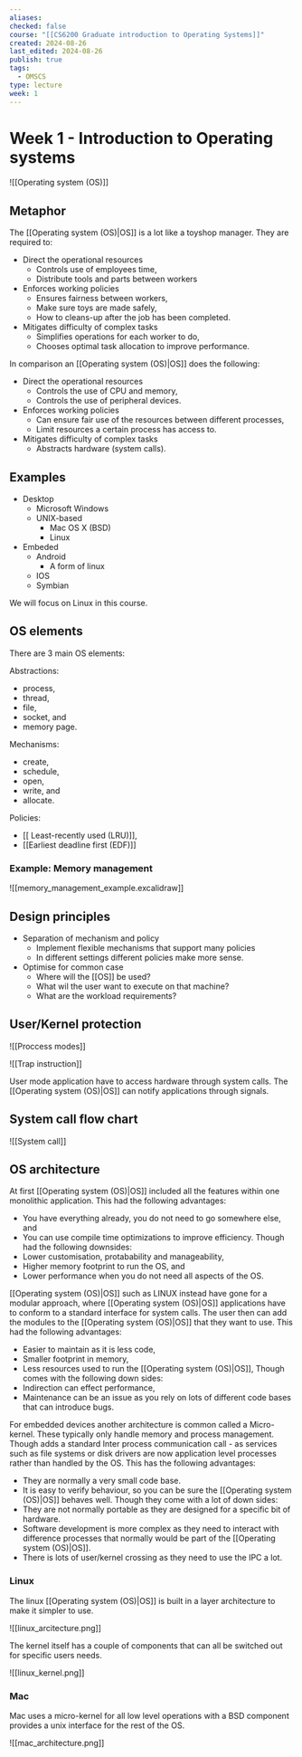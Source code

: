 ```yaml
---
aliases: 
checked: false
course: "[[CS6200 Graduate introduction to Operating Systems]]"
created: 2024-08-26
last_edited: 2024-08-26
publish: true
tags:
  - OMSCS
type: lecture
week: 1
---
```

# Week 1 - Introduction to Operating systems

![[Operating system (OS)]]

## Metaphor

The [[Operating system (OS)|OS]] is a lot like a toyshop manager. They are required to:

- Direct the operational resources
	- Controls use of employees time,
	- Distribute tools and parts between workers
- Enforces working policies
	- Ensures fairness between workers,
	- Make sure toys are made safely,
	- How to cleans-up after the job has been completed.
- Mitigates difficulty of complex tasks
	- Simplifies operations for each worker to do,
	- Chooses optimal task allocation to improve performance.

In comparison an [[Operating system (OS)|OS]] does the following:

- Direct the operational resources
	- Controls the use of CPU and memory,
	- Controls the use of peripheral devices.
- Enforces working policies
	- Can ensure fair use of the resources between different processes,
	- Limit resources a certain process has access to.
- Mitigates difficulty of complex tasks
	- Abstracts hardware (system calls).

## Examples

- Desktop
	- Microsoft Windows
	- UNIX-based 
		- Mac OS X (BSD)
		- Linux
- Embeded
	- Android
		- A form of linux
	- IOS
	- Symbian

We will focus on Linux in this course.

## OS elements

There are 3 main OS elements:

Abstractions:
- process,
- thread,
- file,
- socket, and
- memory page.

Mechanisms:
- create,
- schedule,
- open,
- write, and
- allocate.

Policies:
- [[ Least-recently used (LRU)]],
- [[Earliest deadline first (EDF)]]

### Example: Memory management

![[memory_management_example.excalidraw]]

## Design principles

- Separation of mechanism and policy 
	- Implement flexible mechanisms that support many policies
	- In different settings different policies make more sense.
- Optimise for common case
	- Where will the [[OS]] be used?
	- What wil the user want to execute on that machine?
	- What are the workload requirements?

## User/Kernel protection

![[Proccess modes]]

![[Trap instruction]]

User mode application have to access hardware through system calls. The [[Operating system (OS)|OS]] can notify applications through signals. 

## System call flow chart

![[System call]]

## OS architecture
 
At first [[Operating system (OS)|OS]] included all the features within one monolithic application. This had the following advantages:
- You have everything already, you do not need to go somewhere else, and
- You can use compile time optimizations to improve efficiency. 
Though had the following downsides:
- Lower customisation, protabability and manageability,
- Higher memory footprint to run the OS, and
- Lower performance when you do not need all aspects of the OS.

[[Operating system (OS)|OS]] such as LINUX instead have gone for a modular approach, where [[Operating system (OS)|OS]] applications have to conform to a standard interface for system calls. The user then can add the modules to the [[Operating system (OS)|OS]] that they want to use. This had the following advantages:
- Easier to maintain as it is less code,
- Smaller footprint in memory,
- Less resources used to run the [[Operating system (OS)|OS]],
Though comes with the following down sides:
- Indirection can effect performance,
- Maintenance can be an issue as you rely on lots of different code bases that can introduce bugs.

For embedded devices another architecture is common called a Micro-kernel. These typically only handle memory and process management. Though adds a standard Inter process communication call - as services such as file systems or disk drivers are now application level processes rather than handled by the OS. This has the following advantages:
- They are normally a very small code base.
- It is easy to verify behaviour, so you can be sure the [[Operating system (OS)|OS]] behaves well.
Though they come with a lot of down sides:
- They are not normally portable as they are designed for a specific bit of hardware. 
- Software development is more complex as they need to interact with difference processes that normally would be part of the [[Operating system (OS)|OS]].
- There is lots of user/kernel crossing as they need to use the IPC a lot.

### Linux

The linux [[Operating system (OS)|OS]] is built in a layer architecture to make it simpler to use. 

![[linux_arcitecture.png]]

The kernel itself has a couple of components that can all be switched out for specific users needs.

![[linux_kernel.png]]

### Mac

Mac uses a micro-kernel for all low level operations with a BSD component provides a unix interface for the rest of the OS. 

![[mac_architecture.png]]

